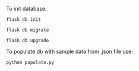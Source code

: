 To init database:

`flask db init`  

`flask db migrate`

`flask db upgrade`

To populate db with sample data from .json file use:

`python populate.py`
